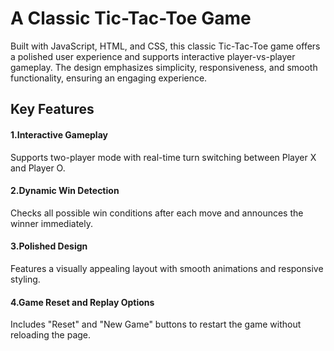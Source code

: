 # A Classic Tic-Tac-Toe Game  
Built with JavaScript, HTML, and CSS, this classic Tic-Tac-Toe game offers a polished user experience and supports interactive player-vs-player gameplay. 
The design emphasizes simplicity, responsiveness, and smooth functionality, ensuring an engaging experience.

## Key Features
#### 1.Interactive Gameplay
Supports two-player mode with real-time turn switching between Player X and Player O.

#### 2.Dynamic Win Detection
Checks all possible win conditions after each move and announces the winner immediately.

#### 3.Polished Design
Features a visually appealing layout with smooth animations and responsive styling.

#### 4.Game Reset and Replay Options
Includes "Reset" and "New Game" buttons to restart the game without reloading the page.






